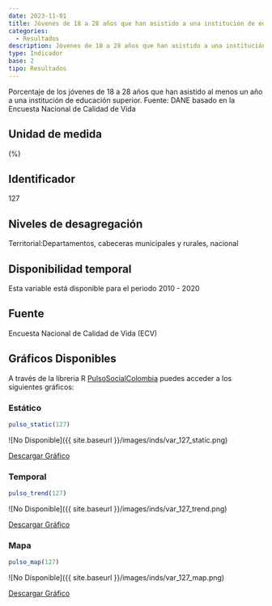 ```yaml
---
date: 2023-11-01
title: Jóvenes de 18 a 28 años que han asistido a una institución de educación superior (%) (dpto)
categories:
  - Resultados
description: Jóvenes de 18 a 28 años que han asistido a una institución de educación superior (%)
type: Indicador
base: 2
tipo: Resultados
--- 
```


Porcentaje de los jóvenes de 18 a 28 años que han asistido al menos un año a una institución de educación superior.
Fuente: DANE basado en la Encuesta Nacional de Calidad de Vida

## Unidad de medida
(%)

## Identificador
127

## Niveles de desagregación
Territorial:Departamentos, cabeceras municipales y rurales, nacional

## Disponibilidad temporal
Esta variable está disponible para el periodo 2010 - 2020

## Fuente
Encuesta Nacional de Calidad de Vida (ECV)

## Gráficos Disponibles

A través de la libreria R [PulsoSocialColombia](https://github.com/pulsosocialcolombia/PulsoSocialColombia) puedes acceder a los siguientes gráficos:

### Estático

``` R
pulso_static(127)
```

![No Disponible]({{ site.baseurl }}/images/inds/var_127_static.png)

<a href='{{ site.baseurl }}/images/inds/var_127_static.png'>Descargar Gráfico</a>

### Temporal

``` R
pulso_trend(127)
```

![No Disponible]({{ site.baseurl }}/images/inds/var_127_trend.png)

<a href='{{ site.baseurl }}/images/inds/var_127_trend.png'>Descargar Gráfico</a>

### Mapa

``` R
pulso_map(127)
```

![No Disponible]({{ site.baseurl }}/images/inds/var_127_map.png)

<a href='{{ site.baseurl }}/images/inds/var_127_map.png'>Descargar Gráfico</a>